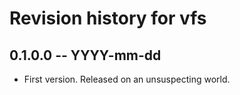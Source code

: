 # Revision history for vfs

## 0.1.0.0 -- YYYY-mm-dd

* First version. Released on an unsuspecting world.
